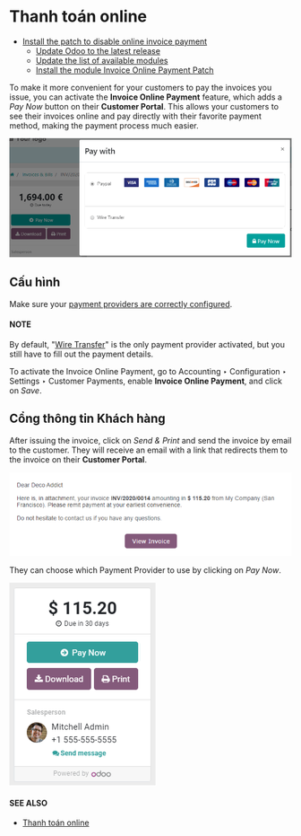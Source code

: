 # Thanh toán online

* [Install the patch to disable online invoice payment](online/install_portal_patch.md)
  * [Update Odoo to the latest release](online/install_portal_patch.md#update-odoo-to-the-latest-release)
  * [Update the list of available modules](online/install_portal_patch.md#update-the-list-of-available-modules)
  * [Install the module Invoice Online Payment Patch](online/install_portal_patch.md#install-the-module-invoice-online-payment-patch)

To make it more convenient for your customers to pay the invoices you issue, you can activate the
**Invoice Online Payment** feature, which adds a *Pay Now* button on their **Customer Portal**. This
allows your customers to see their invoices online and pay directly with their favorite payment
method, making the payment process much easier.

![Payment provider choice after having clicked on "Pay Now"](../../../../_images/online-payment-providers.png)

## Cấu hình

Make sure your [payment providers are correctly configured](../../payment_providers.md).

#### NOTE
By default, "[Wire Transfer](../../payment_providers/wire_transfer.md)" is the
only payment provider activated, but you still have to fill out the payment details.

To activate the Invoice Online Payment, go to Accounting ‣ Configuration ‣
Settings ‣ Customer Payments, enable **Invoice Online Payment**, and click on *Save*.

## Cổng thông tin Khách hàng

After issuing the invoice, click on *Send & Print* and send the invoice by email to the customer.
They will receive an email with a link that redirects them to the invoice on their **Customer
Portal**.

![Email with a link to view the invoice online on the Customer Portal.](../../../../_images/view-invoice.png)

They can choose which Payment Provider to use by clicking on *Pay Now*.

!["Pay now" button on an invoice in the Customer Portal.](../../../../_images/pay-now.png)

#### SEE ALSO
- [Thanh toán online](../../payment_providers.md)
